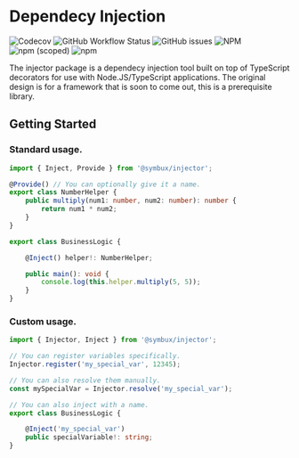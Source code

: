 # Dependecy Injection

![Codecov](https://img.shields.io/codecov/c/github/Symbux/Injector)
![GitHub Workflow Status](https://img.shields.io/github/workflow/status/Symbux/Injector/Build)
![GitHub issues](https://img.shields.io/github/issues/Symbux/Injector)
![NPM](https://img.shields.io/npm/l/@symbux/injector)
![npm (scoped)](https://img.shields.io/npm/v/@symbux/injector)
![npm](https://img.shields.io/npm/dw/@symbux/injector)

The injector package is a dependecy injection tool built on top of TypeScript decorators for use with Node.JS/TypeScript applications. The original design is for a framework that is soon to come out, this is a prerequisite library.

## Getting Started

### Standard usage.

```typescript
import { Inject, Provide } from '@symbux/injector';

@Provide() // You can optionally give it a name.
export class NumberHelper {
	public multiply(num1: number, num2: number): number {
		return num1 * num2;
	}
}

export class BusinessLogic {

	@Inject() helper!: NumberHelper;

	public main(): void {
		console.log(this.helper.multiply(5, 5));
	}
}
```

### Custom usage.

```typescript
import { Injector, Inject } from '@symbux/injector';

// You can register variables specifically.
Injector.register('my_special_var', 12345);

// You can also resolve them manually.
const mySpecialVar = Injector.resolve('my_special_var');

// You can also inject with a name.
export class BusinessLogic {

	@Inject('my_special_var')
	public specialVariable!: string;
}
```